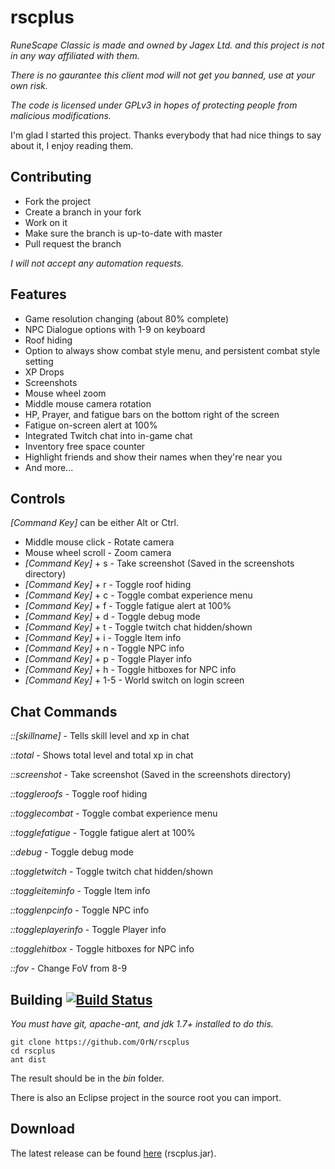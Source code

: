 # rscplus

*RuneScape Classic is made and owned by Jagex Ltd. and this project is not in any way affiliated with them.*

*There is no gaurantee this client mod will not get you banned, use at your own risk.*

*The code is licensed under GPLv3 in hopes of protecting people from malicious modifications.*

I'm glad I started this project. Thanks everybody that had nice things to say about it, I enjoy reading them.

## Contributing

- Fork the project
- Create a branch in your fork
- Work on it
- Make sure the branch is up-to-date with master
- Pull request the branch

*I will not accept any automation requests.*

## Features
- Game resolution changing (about 80% complete)
- NPC Dialogue options with 1-9 on keyboard
- Roof hiding
- Option to always show combat style menu, and persistent combat style setting
- XP Drops
- Screenshots
- Mouse wheel zoom
- Middle mouse camera rotation
- HP, Prayer, and fatigue bars on the bottom right of the screen
- Fatigue on-screen alert at 100%
- Integrated Twitch chat into in-game chat
- Inventory free space counter
- Highlight friends and show their names when they're near you
- And more...

## Controls
*[Command Key]* can be either Alt or Ctrl.

- Middle mouse click - Rotate camera
- Mouse wheel scroll - Zoom camera
- *[Command Key]* + s - Take screenshot (Saved in the screenshots directory)
- *[Command Key]* + r - Toggle roof hiding
- *[Command Key]* + c - Toggle combat experience menu
- *[Command Key]* + f - Toggle fatigue alert at 100%
- *[Command Key]* + d - Toggle debug mode
- *[Command Key]* + t - Toggle twitch chat hidden/shown
- *[Command Key]* + i - Toggle Item info
- *[Command Key]* + n - Toggle NPC info
- *[Command Key]* + p - Toggle Player info
- *[Command Key]* + h - Toggle hitboxes for NPC info
- *[Command Key]* + 1-5 - World switch on login screen

## Chat Commands

*::[skillname]* - Tells skill level and xp in chat

*::total* - Shows total level and total xp in chat

*::screenshot* - Take screenshot (Saved in the screenshots directory)

*::toggleroofs* - Toggle roof hiding

*::togglecombat* - Toggle combat experience menu

*::togglefatigue* - Toggle fatigue alert at 100%

*::debug* - Toggle debug mode

*::toggletwitch* - Toggle twitch chat hidden/shown

*::toggleiteminfo* - Toggle Item info

*::togglenpcinfo* - Toggle NPC info

*::toggleplayerinfo* - Toggle Player info

*::togglehitbox* - Toggle hitboxes for NPC info

*::fov* - Change FoV from 8-9

## Building [![Build Status](https://travis-ci.org/OrN/rscplus.svg?branch=master)](https://travis-ci.org/OrN/rscplus)

*You must have git, apache-ant, and jdk 1.7+ installed to do this.*
```
git clone https://github.com/OrN/rscplus
cd rscplus
ant dist
```

The result should be in the *bin* folder.

There is also an Eclipse project in the source root you can import.

## Download
The latest release can be found [here](https://github.com/OrN/rscplus/releases/latest) (rscplus.jar).
